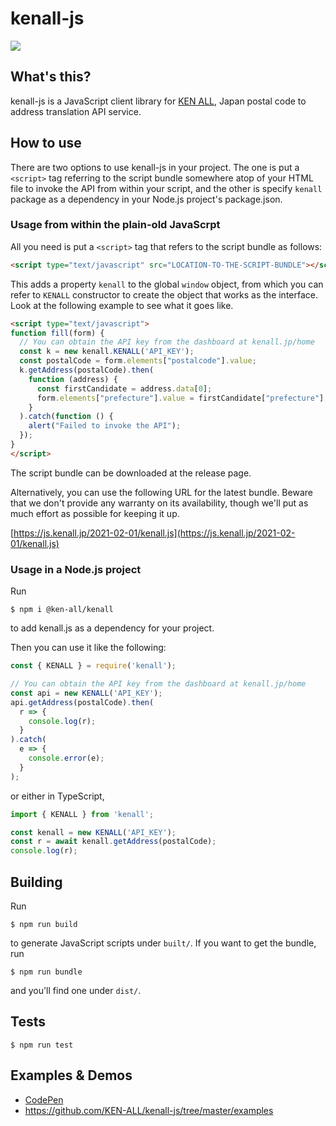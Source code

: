 # kenall-js

![](https://github.com/KEN-ALL/kenall-js/workflows/CI/badge.svg)

## What's this?

kenall-js is a JavaScript client library for [KEN ALL](https://kenall.jp/), Japan postal code to address translation API service.

## How to use

There are two options to use kenall-js in your project.  The one is put a `<script>` tag referring to the script bundle somewhere atop of your HTML file to invoke the API from within your script, and the other is specify `kenall` package as a dependency in your Node.js project's package.json.

### Usage from within the plain-old JavaScrpt

All you need is put a `<script>` tag that refers to the script bundle as follows:

```html
<script type="text/javascript" src="LOCATION-TO-THE-SCRIPT-BUNDLE"></script>
```

This adds a property `kenall` to the global `window` object, from which you can refer to `KENALL` constructor to create the object that works as the interface.  Look at the following example to see what it goes like.

```html
<script type="text/javascript">
function fill(form) {
  // You can obtain the API key from the dashboard at kenall.jp/home
  const k = new kenall.KENALL('API_KEY');
  const postalCode = form.elements["postalcode"].value;
  k.getAddress(postalCode).then(
    function (address) {
      const firstCandidate = address.data[0];
      form.elements["prefecture"].value = firstCandidate["prefecture"];
    }
  ).catch(function () {
    alert("Failed to invoke the API");
  });
}
</script>
```

The script bundle can be downloaded at the release page.

Alternatively, you can use the following URL for the latest bundle.  Beware that we don't provide any warranty on its availability, though we'll put as much effort as possible for keeping it up.

[https://js.kenall.jp/2021-02-01/kenall.js](https://js.kenall.jp/2021-02-01/kenall.js)


### Usage in a Node.js project

Run

```
$ npm i @ken-all/kenall
```

to add kenall.js as a dependency for your project.

Then you can use it like the following:

```javascript
const { KENALL } = require('kenall');

// You can obtain the API key from the dashboard at kenall.jp/home
const api = new KENALL('API_KEY');
api.getAddress(postalCode).then(
  r => {
    console.log(r);
  }
).catch(
  e => {
    console.error(e);
  }
);
```

or either in TypeScript,

```typescript
import { KENALL } from 'kenall';

const kenall = new KENALL('API_KEY');
const r = await kenall.getAddress(postalCode);
console.log(r);
```

## Building

Run

```
$ npm run build
```

to generate JavaScript scripts under `built/`.  If you want to get the bundle, run

```
$ npm run bundle
```

and you'll find one under `dist/`.


## Tests

```
$ npm run test
```

## Examples & Demos

* [CodePen](https://codepen.io/kenall/pen/NWbPYda)
* https://github.com/KEN-ALL/kenall-js/tree/master/examples
